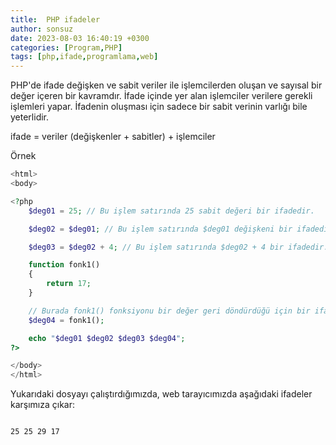 ```yaml
---
title:  PHP ifadeler
author: sonsuz
date: 2023-08-03 16:40:19 +0300
categories: [Program,PHP]
tags: [php,ifade,programlama,web]
---
```



PHP'de ifade değişken ve sabit veriler ile işlemcilerden oluşan ve sayısal bir değer içeren bir kavramdır. İfade içinde yer alan işlemciler verilere gerekli işlemleri yapar. İfadenin oluşması için sadece bir sabit verinin varlığı bile yeterlidir.

ifade = veriler (değişkenler + sabitler) + işlemciler

Örnek

```php
<html>
<body>

<?php
    $deg01 = 25; // Bu işlem satırında 25 sabit değeri bir ifadedir.

    $deg02 = $deg01; // Bu işlem satırında $deg01 değişkeni bir ifadedir.

    $deg03 = $deg02 + 4; // Bu işlem satırında $deg02 + 4 bir ifadedir.

    function fonk1()
    {
        return 17;
    }

    // Burada fonk1() fonksiyonu bir değer geri döndürdüğü için bir ifadedir.
    $deg04 = fonk1(); 

    echo "$deg01 $deg02 $deg03 $deg04";  
?>

</body>
</html>


```

Yukarıdaki dosyayı çalıştırdığımızda, web tarayıcımızda aşağıdaki ifadeler karşımıza çıkar:

```

25 25 29 17

```

